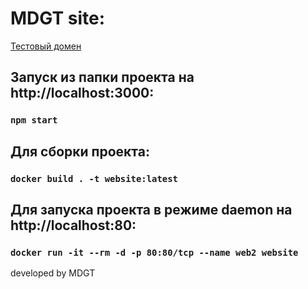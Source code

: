 # MDGT site:

[Тестовый домен](http://mdgt.tmweb.ru/)

## Запуск из папки проекта на http://localhost:3000:
### `npm start`

## Для сборки проекта:
### `docker build . -t website:latest`

## Для запуска проекта в режиме daemon на http://localhost:80:
### `docker run -it --rm -d -p 80:80/tcp --name web2 website`

developed by MDGT
